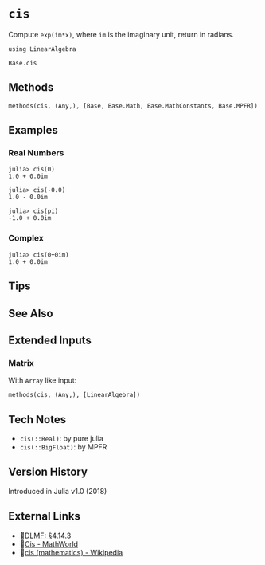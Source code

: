 # `cis`

Compute `exp(im*x)`, where `im` is the imaginary unit,
return in radians.

```@setup repl_only
using LinearAlgebra
```
```@docs
Base.cis
```


## Methods

```@repl
methods(cis, (Any,), [Base, Base.Math, Base.MathConstants, Base.MPFR])
```


## Examples

### Real Numbers
```jldoctest
julia> cis(0)
1.0 + 0.0im

julia> cis(-0.0)
1.0 - 0.0im

julia> cis(pi)
-1.0 + 0.0im
```

### Complex
```jldoctest
julia> cis(0+0im)
1.0 + 0.0im
```

## Tips


## See Also



## Extended Inputs

### Matrix
With `Array` like input:
```@repl repl_only
methods(cis, (Any,), [LinearAlgebra])
```


## Tech Notes

- `cis(::Real)`: by pure julia
- `cis(::BigFloat)`: by MPFR


## Version History

Introduced in Julia v1.0 (2018)


## External Links
- 🔗[DLMF: §4.14.3](https://dlmf.nist.gov/4.14#E3)
- 🔗[Cis - MathWorld](https://mathworld.wolfram.com/Cis.html)
- 🔗[cis (mathematics) - Wikipedia](https://en.wikipedia.org/wiki/Cis_(mathematics))
